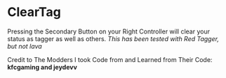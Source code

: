 # ClearTag
Pressing the Secondary Button on your Right Controller will clear your status as tagger as well as others.
*This has been tested with Red Tagger, but not lava*

Credit to The Modders I took Code from and Learned from Their Code: **kfcgaming and jeydevv**
